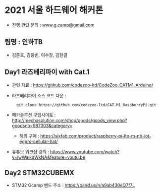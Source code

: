 # 2021 서울 하드웨어 해커톤 

  - 진행 관련 문의 : www.g.camp@gmail.com
  
## 팀명 : 인하TB

  - 김준호, 김응빈, 이수창, 김한결

## Day1 라즈베리파이 with Cat.1

  - 관련 자료 : https://github.com/codezoo-ltd/CodeZoo_CATM1_Arduino/
  
  - 라즈베리파이 소스 코드 다운 : 
    ```
      git clone https://github.com/codezoo-ltd/CAT.M1_RaspberryPi.git
    ```
  
  - 메카솔루션 구입사이트 : http://mechasolution.com/shop/goods/goods_view.php?goodsno=587303&category=
      - 해외 구매 : https://sixfab.com/product/raspberry-pi-lte-m-nb-iot-egprs-cellular-hat/
  
  - 유튜브 워크샵 강의 : https://www.youtube.com/watch?v=jwWaikdWkNA&feature=youtu.be 
  
## Day2 STM32CUBEMX
  - STM32 Gcamp 밴드 주소 : https://band.us/n/a9ab430eQ7f7L
  
